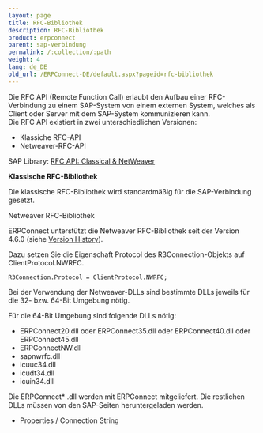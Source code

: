 ```yaml
---
layout: page
title: RFC-Bibliothek
description: RFC-Bibliothek
product: erpconnect
parent: sap-verbindung
permalink: /:collection/:path
weight: 4
lang: de_DE
old_url: /ERPConnect-DE/default.aspx?pageid=rfc-bibliothek
---
```


Die RFC API (Remote Function Call) erlaubt den Aufbau einer RFC-Verbindung zu einem SAP-System von einem externen System, welches als Client oder Server mit dem SAP-System kommunizieren kann.<br>
Die RFC API existiert in zwei unterschiedlichen Versionen: 
- Klassiche RFC-API 
- Netweaver-RFC-API 

SAP Library: [RFC API: Classical & NetWeaver](https://help.sap.com/saphelp_nwpi71/helpdata/de/45/18e96cd26321a1e10000000a1553f6/frameset.htm) 

**Klassische RFC-Bibliothek**

Die klassische RFC-Bibliothek wird standardmäßig für die SAP-Verbindung gesetzt. 


Netweaver RFC-Bibliothek

ERPConnect unterstützt die Netweaver RFC-Bibliothek seit der Version 4.6.0 (siehe [Version History](https://kb.theobald-software.com/version-history/erpconnect-version-history)). 

Dazu setzen Sie die Eigenschaft Protocol des R3Connection-Objekts auf ClientProtocol.NWRFC. 

```
R3Connection.Protocol = ClientProtocol.NWRFC;
```

Bei der Verwendung der Netweaver-DLLs sind bestimmte DLLs jeweils für die 32- bzw. 64-Bit Umgebung nötig.

Für die 64-Bit Umgebung sind folgende DLLs nötig:
- ERPConnect20.dll oder ERPConnect35.dll oder ERPConnect40.dll oder ERPConnect45.dll
- ERPConnectNW.dll
- sapnwrfc.dll
- icuuc34.dll
- icudt34.dll
- icuin34.dll 

Die ERPConnect* .dll werden mit ERPConnect mitgeliefert. Die restlichen DLLs müssen von den SAP-Seiten heruntergeladen werden.

- Properties / Connection String
